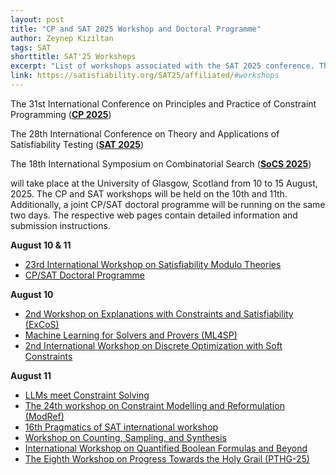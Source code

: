 ```yaml
---
layout: post
title: "CP and SAT 2025 Workshop and Doctoral Programme"
author: Zeynep Kiziltan
tags: SAT
shorttitle: SAT'25 Workshops
excerpt: "List of workshops associated with the SAT 2025 conference. The workshops will be held on the 10th and 11th of August in Glasgow, before the conference."
link: https://satisfiability.org/SAT25/affiliated/#workshops
---
```


The 31st International Conference on Principles and Practice of
Constraint Programming ([**CP 2025**](https://cp2025.a4cp.org/))

The 28th International Conference on Theory and Applications of
Satisfiability Testing ([**SAT
2025**](http://satisfiability.org/SAT25/))

The 18th International Symposium on Combinatorial Search ([**SoCS
2025**](https://socs25.search-conference.org/)) 

will take place at the University of Glasgow, Scotland from 10 to 15 August, 2025.  The CP and SAT workshops will be held on the 10th and 11th. Additionally, a joint CP/SAT doctoral programme  will be running on the same two days. The respective web pages contain detailed information and submission instructions.

**August 10 & 11**

* [23rd International Workshop on Satisfiability Modulo Theories](https://smt-workshop.cs.uiowa.edu/2025/)
* [CP/SAT Doctoral Programme](https://satcpdp25.github.io/) 

**August 10**

* [2nd Workshop on Explanations with Constraints and Satisfiability (ExCoS)](https://sites.google.com/view/excos2025)
* [Machine Learning for Solvers and Provers (ML4SP)](https://ml4sp.github.io/)
* [2nd International Workshop on Discrete Optimization with Soft Constraints](https://ulog.udl.cat/static/soft-2025/)

**August 11**

* [LLMs meet Constraint Solving](https://sites.google.com/view/llm-solve)
* [The 24th workshop on Constraint Modelling and Reformulation (ModRef)](https://modref.github.io/ModRef2025.html)
* [16th Pragmatics of SAT international workshop](https://www.pragmaticsofsat.org/2025/)
* [Workshop on Counting, Sampling, and Synthesis](https://mccompetition.org/2025/mcw_description)
* [International Workshop on Quantified Boolean Formulas and Beyond](https://qbf.pages.sai.jku.at/qbf25/)
* [The Eighth Workshop on Progress Towards the Holy Grail (PTHG-25)](https://freuder.wordpress.com/progress-towards-the-holy-grail-workshops/pthg-25/)
